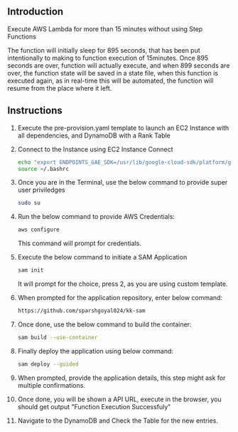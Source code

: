 ## Introduction

Execute AWS Lambda for more than 15 minutes without using Step Functions

The function will initially sleep for 895 seconds, that has been put intentionally to making to function execution of 15minutes. Once 895 seconds are over, function will actually execute, and when 899 seconds are over, the function state will be saved in a state file, when this function is executed again, as in real-time this will be automated, the function will resume from the place where it left.

## Instructions

1.  Execute the pre-provision.yaml template to launch an EC2 Instance with all dependencies, and DynamoDB with a Rank Table

2.  Connect to the Instance using EC2 Instance Connect
    ```sh
    echo "export ENDPOINTS_GAE_SDK=/usr/lib/google-cloud-sdk/platform/google_appengine" >> ~/.bashrc
    source ~/.bashrc
    ```

3.  Once you are in the Terminal, use the below command to provide super user priviledges

    ```sh
    sudo su
    ```

4.  Run the below command to provide AWS Credentials:

    ```sh
    aws configure
    ```

    This command will prompt for credentials.

5.  Execute the below command to initiate a SAM Application
    ```sh
    sam init
    ```
    It will prompt for the choice, press 2, as you are using custom template.

5.  When prompted for the application repository, enter below command:

    ```sh
    https://github.com/sparshgoyal024/kk-sam
    ```

18. Once done, use the below command to build the container:

    ```sh
    sam build --use-container
    ```

18. Finally deploy the application using below command:

    ```sh
    sam deploy --guided
    ```

19. When prompted, provide the application details, this step might ask for multiple confirmations.

20. Once done, you will be shown a API URL, execute in the browser, you should get output "Function Execution Successfuly"

21. Navigate to the DynamoDB and Check the Table for the new entries.
